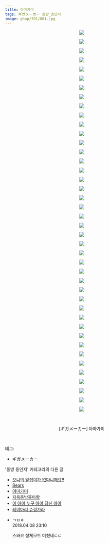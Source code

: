 ```yaml
---
title: 아마가미
tags: ギガメーカー 동방_동인지
image: ghap/701/001.jpg
---
```

<div class="article">
<p style="text-align: center; clear: none; float: none;"><img src="{{ site.nasurl }}/ghap/701/001.jpg"/></p>
<p style="text-align: center; clear: none; float: none;"><img src="{{ site.nasurl }}/ghap/701/002.jpg"/></p>
<p style="text-align: center; clear: none; float: none;"><img src="{{ site.nasurl }}/ghap/701/003.jpg"/></p>
<p style="text-align: center; clear: none; float: none;"><img src="{{ site.nasurl }}/ghap/701/004.jpg"/></p>
<p style="text-align: center; clear: none; float: none;"><img src="{{ site.nasurl }}/ghap/701/005.jpg"/></p>
<p style="text-align: center; clear: none; float: none;"><img src="{{ site.nasurl }}/ghap/701/006.jpg"/></p>
<p style="text-align: center; clear: none; float: none;"><img src="{{ site.nasurl }}/ghap/701/007.jpg"/></p>
<p style="text-align: center; clear: none; float: none;"><img src="{{ site.nasurl }}/ghap/701/008.jpg"/></p>
<p style="text-align: center; clear: none; float: none;"><img src="{{ site.nasurl }}/ghap/701/009.jpg"/></p>
<p style="text-align: center; clear: none; float: none;"><img src="{{ site.nasurl }}/ghap/701/010.jpg"/></p>
<p style="text-align: center; clear: none; float: none;"><img src="{{ site.nasurl }}/ghap/701/011.jpg"/></p>
<p style="text-align: center; clear: none; float: none;"><img src="{{ site.nasurl }}/ghap/701/012.jpg"/></p>
<p style="text-align: center; clear: none; float: none;"><img src="{{ site.nasurl }}/ghap/701/013.jpg"/></p>
<p style="text-align: center; clear: none; float: none;"><img src="{{ site.nasurl }}/ghap/701/014.jpg"/></p>
<p style="text-align: center; clear: none; float: none;"><img src="{{ site.nasurl }}/ghap/701/015.jpg"/></p>
<p style="text-align: center; clear: none; float: none;"><img src="{{ site.nasurl }}/ghap/701/016.jpg"/></p>
<p style="text-align: center; clear: none; float: none;"><img src="{{ site.nasurl }}/ghap/701/017.jpg"/></p>
<p style="text-align: center; clear: none; float: none;"><img src="{{ site.nasurl }}/ghap/701/018.jpg"/></p>
<p style="text-align: center; clear: none; float: none;"><img src="{{ site.nasurl }}/ghap/701/019.jpg"/></p>
<p style="text-align: center; clear: none; float: none;"><img src="{{ site.nasurl }}/ghap/701/020.jpg"/></p>
<p style="text-align: center; clear: none; float: none;"><img src="{{ site.nasurl }}/ghap/701/021.jpg"/></p>
<p style="text-align: center; clear: none; float: none;"><img src="{{ site.nasurl }}/ghap/701/022.jpg"/></p>
<p style="text-align: center; clear: none; float: none;"><img src="{{ site.nasurl }}/ghap/701/023.jpg"/></p>
<p style="text-align: center; clear: none; float: none;"><img src="{{ site.nasurl }}/ghap/701/024.jpg"/></p>
<p style="text-align: center; clear: none; float: none;"><img src="{{ site.nasurl }}/ghap/701/025.jpg"/></p>
<p style="text-align: center; clear: none; float: none;"><img src="{{ site.nasurl }}/ghap/701/026.jpg"/></p>
<p style="text-align: center; clear: none; float: none;"><img src="{{ site.nasurl }}/ghap/701/027.jpg"/></p>
<p style="text-align: center; clear: none; float: none;"><img src="{{ site.nasurl }}/ghap/701/028.jpg"/></p>
<p style="text-align: center; clear: none; float: none;"><img src="{{ site.nasurl }}/ghap/701/029.jpg"/></p>
<p style="text-align: center; clear: none; float: none;"><img src="{{ site.nasurl }}/ghap/701/030.jpg"/></p>
<p style="text-align: center; clear: none; float: none;"><img src="{{ site.nasurl }}/ghap/701/031.jpg"/></p>
<p style="text-align: center; clear: none; float: none;"><img src="{{ site.nasurl }}/ghap/701/032.jpg"/></p>
<p style="text-align: center; clear: none; float: none;"><img src="{{ site.nasurl }}/ghap/701/033.jpg"/></p>
<p style="text-align: center; clear: none; float: none;"><img src="{{ site.nasurl }}/ghap/701/034.jpg"/></p>
<p style="text-align: center; clear: none; float: none;"><img src="{{ site.nasurl }}/ghap/701/035.jpg"/></p>
<p style="text-align: center; clear: none; float: none;"><img src="{{ site.nasurl }}/ghap/701/036.jpg"/></p>
<p style="text-align: center; clear: none; float: none;"><img src="{{ site.nasurl }}/ghap/701/037.jpg"/></p>
<p style="text-align: center; clear: none; float: none;"><img src="{{ site.nasurl }}/ghap/701/038.jpg"/></p>
<p style="text-align: center; clear: none; float: none;"><img src="{{ site.nasurl }}/ghap/701/039.jpg"/></p>
<p style="text-align: center; clear: none; float: none;"><img src="{{ site.nasurl }}/ghap/701/040.jpg"/></p>
<p style="text-align: center; clear: none; float: none;"><img src="{{ site.nasurl }}/ghap/701/041.jpg"/></p>
<p style="text-align: center; clear: none; float: none;"><img src="{{ site.nasurl }}/ghap/701/042.jpg"/></p>
<p style="text-align: center; clear: none; float: none;"><br/></p>
<p style="text-align: center; clear: none; float: none;">[ギガメーカー] 아마가미</p>
<p><br/></p>
</div><div class="tagTrail">
<p>태그: </p>
<ul>
<li>ギガメーカー</li>
</ul>
</div><div class="another">
<p>'동방 동인지' 카테고리의 다른 글</p>
<ul>
<li><a href="/2016-07-06-ghap_703">오니의 앞잡이가 없다니께요!!</a></li>
<li><a href="/2016-07-06-ghap_702">Bears</a></li>
<li><a href="/2016-07-06-ghap_701">아마가미</a></li>
<li><a href="/2016-07-06-ghap_700">지옥동방홍마향</a></li>
<li><a href="/2016-07-06-ghap_699">이 아이 누구 아이 당신 아이</a></li>
<li><a href="/2016-07-06-ghap_698">레이마리 슈링가라</a></li>
</ul>
</div><div class="cb_module cb_fluid">
<div class="cb_wrt cb_profile">
<div class="comment">
<ul>
<li class="cb_thumb_off" id="comment15235637">
<div class="cb_comment_area">
<div class="cb_info_area">
<div class="cb_section">
<span class="cb_nick_name">ㄱㅁㅎ</span>
</div>
<div class="cb_section">
<span class="cb_date">2018.04.08 23:10 </span>
</div>
</div>
<div class="cb_dsc_comment">
<p class="cb_dsc">
											스와코 성체모드 미쳤네ㄷㄷ
										</p>
</div>
</div></li>
</ul>
</div>
</div><!-- commentList close -->
</div>